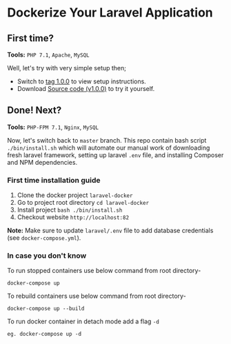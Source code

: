 # Dockerize Your Laravel Application

## First time?
**Tools:** `PHP 7.1`, `Apache`, `MySQL`

Well, let's try with very simple setup then;

- Switch to [tag 1.0.0](https://github.com/dambergautam/dockerize-laravel-application.git) to view setup instructions.
- Download [Source code (v1.0.0)](https://github.com/dambergautam/dockerize-laravel-application/releases/tag/1.0.0) to try it yourself.

## Done! Next?
**Tools:** `PHP-FPM 7.1`, `Nginx`, `MySQL`

Now, let's switch back to `master` branch. This repo contain bash script `./bin/install.sh` which will automate our manual work of downloading fresh laravel framework, setting up laravel `.env` file, and installing Composer and NPM dependencies.

### First time installation guide
1. Clone the docker project `laravel-docker`
2. Go to project root directory `cd laravel-docker`
3. Install project `bash ./bin/install.sh`
4. Checkout website `http://localhost:82`

**Note:** Make sure to update `laravel/.env` file to add database credentials (see `docker-compose.yml`).

### In case you don't know
To run stopped containers use below command from root directory-

```
docker-compose up
```

To rebuild containers use below command from root directory-

```
docker-compose up --build
```

To run docker container in detach mode add a flag `-d`

```
eg. docker-compose up -d
```
